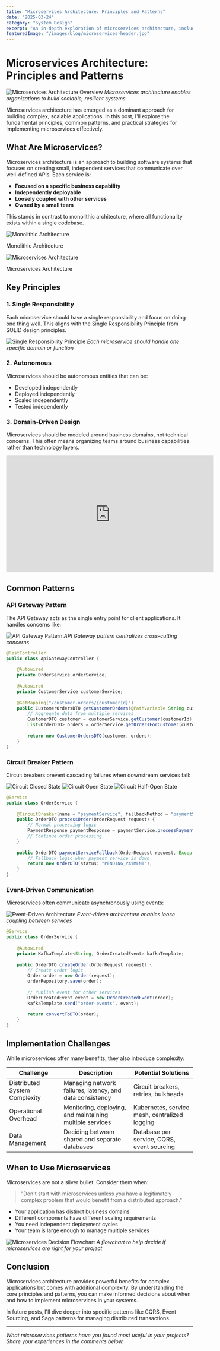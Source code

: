 ```yaml
---
title: "Microservices Architecture: Principles and Patterns"
date: "2025-03-24"
category: "System Design"
excerpt: "An in-depth exploration of microservices architecture, including key design principles, patterns, and implementation strategies."
featuredImage: "/images/blog/microservices-header.jpg"
---
```


# Microservices Architecture: Principles and Patterns

![Microservices Architecture Overview](/images/blog/microservices-header.jpg)
*Microservices architecture enables organizations to build scalable, resilient systems*

Microservices architecture has emerged as a dominant approach for building complex, scalable applications. In this post, I'll explore the fundamental principles, common patterns, and practical strategies for implementing microservices effectively.

## What Are Microservices?

Microservices architecture is an approach to building software systems that focuses on creating small, independent services that communicate over well-defined APIs. Each service is:

- **Focused on a specific business capability**
- **Independently deployable**
- **Loosely coupled with other services**
- **Owned by a small team**

This stands in contrast to monolithic architecture, where all functionality exists within a single codebase.

<div class="image-comparison">
  <div>
    <img src="/images/blog/monolithic-architecture.png" alt="Monolithic Architecture" />
    <p class="caption">Monolithic Architecture</p>
  </div>
  <div>
    <img src="/images/blog/microservices-architecture.png" alt="Microservices Architecture" />
    <p class="caption">Microservices Architecture</p>
  </div>
</div>

## Key Principles

### 1. Single Responsibility

Each microservice should have a single responsibility and focus on doing one thing well. This aligns with the Single Responsibility Principle from SOLID design principles.

![Single Responsibility Principle](/images/blog/single-responsibility.png)
*Each microservice should handle one specific domain or function*

### 2. Autonomous

Microservices should be autonomous entities that can be:
- Developed independently
- Deployed independently
- Scaled independently
- Tested independently

### 3. Domain-Driven Design

Microservices should be modeled around business domains, not technical concerns. This often means organizing teams around business capabilities rather than technology layers.

<div class="video-container">
  <iframe width="560" height="315" src="https://youtu.be/su3-fAEePs0?si=L0ReORLiy0OW9vU1" title="Introduction to Domain-Driven Design" frameborder="0" allow="accelerometer; autoplay; clipboard-write; encrypted-media; gyroscope; picture-in-picture" allowfullscreen></iframe>
</div>

## Common Patterns

### API Gateway Pattern

The API Gateway acts as the single entry point for client applications. It handles concerns like:

![API Gateway Pattern](/images/blog/api-gateway.png)
*API Gateway pattern centralizes cross-cutting concerns*

```java
@RestController
public class ApiGatewayController {
    
    @Autowired
    private OrderService orderService;
    
    @Autowired
    private CustomerService customerService;
    
    @GetMapping("/customer-orders/{customerId}")
    public CustomerOrdersDTO getCustomerOrders(@PathVariable String customerId) {
        // Aggregate data from multiple services
        CustomerDTO customer = customerService.getCustomer(customerId);
        List<OrderDTO> orders = orderService.getOrdersForCustomer(customerId);
        
        return new CustomerOrdersDTO(customer, orders);
    }
}
```

### Circuit Breaker Pattern

Circuit breakers prevent cascading failures when downstream services fail:

<div class="image-gallery">
  <img src="/images/blog/circuit-closed.png" alt="Circuit Closed State" />
  <img src="/images/blog/circuit-open.png" alt="Circuit Open State" />
  <img src="/images/blog/circuit-half-open.png" alt="Circuit Half-Open State" />
</div>

```java
@Service
public class OrderService {
    
    @CircuitBreaker(name = "paymentService", fallbackMethod = "paymentServiceFallback")
    public OrderDTO processOrder(OrderRequest request) {
        // Normal processing logic
        PaymentResponse paymentResponse = paymentService.processPayment(request.getPaymentDetails());
        // Continue order processing
    }
    
    public OrderDTO paymentServiceFallback(OrderRequest request, Exception e) {
        // Fallback logic when payment service is down
        return new OrderDTO(status: "PENDING_PAYMENT");
    }
}
```

### Event-Driven Communication

Microservices often communicate asynchronously using events:

![Event-Driven Architecture](/images/blog/event-driven.png)
*Event-driven architecture enables loose coupling between services*

```java
@Service
public class OrderService {
    
    @Autowired
    private KafkaTemplate<String, OrderCreatedEvent> kafkaTemplate;
    
    public OrderDTO createOrder(OrderRequest request) {
        // Create order logic
        Order order = new Order(request);
        orderRepository.save(order);
        
        // Publish event for other services
        OrderCreatedEvent event = new OrderCreatedEvent(order);
        kafkaTemplate.send("order-events", event);
        
        return convertToDTO(order);
    }
}
```

## Implementation Challenges

While microservices offer many benefits, they also introduce complexity:

<table>
  <thead>
    <tr>
      <th>Challenge</th>
      <th>Description</th>
      <th>Potential Solutions</th>
    </tr>
  </thead>
  <tbody>
    <tr>
      <td>Distributed System Complexity</td>
      <td>Managing network failures, latency, and data consistency</td>
      <td>Circuit breakers, retries, bulkheads</td>
    </tr>
    <tr>
      <td>Operational Overhead</td>
      <td>Monitoring, deploying, and maintaining multiple services</td>
      <td>Kubernetes, service mesh, centralized logging</td>
    </tr>
    <tr>
      <td>Data Management</td>
      <td>Deciding between shared and separate databases</td>
      <td>Database per service, CQRS, event sourcing</td>
    </tr>
  </tbody>
</table>

## When to Use Microservices

Microservices are not a silver bullet. Consider them when:

> "Don't start with microservices unless you have a legitimately complex problem that would benefit from a distributed approach."

- Your application has distinct business domains
- Different components have different scaling requirements
- You need independent deployment cycles
- Your team is large enough to manage multiple services

![Microservices Decision Flowchart](/images/blog/microservices-decision.png)
*A flowchart to help decide if microservices are right for your project*

## Conclusion

Microservices architecture provides powerful benefits for complex applications but comes with additional complexity. By understanding the core principles and patterns, you can make informed decisions about when and how to implement microservices in your systems.

<div class="note">
  <p>In future posts, I'll dive deeper into specific patterns like CQRS, Event Sourcing, and Saga patterns for managing distributed transactions.</p>
</div>

---

*What microservices patterns have you found most useful in your projects? Share your experiences in the comments below.*
```
